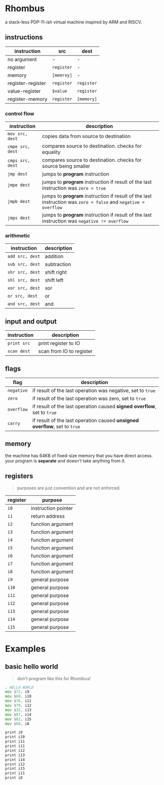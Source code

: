 # Rhombus
a stack-less PDP-11-ish virtual machine inspired by ARM and RISCV. 

## instructions
| instruction | src | dest |
| ----------- | -------------- | --------------- |
| no argument | - | - |
| register | `register` | - |
| memory | `[memroy]` | - |
| register-register | `register` | `register` |
| value-register | `$value` | `register` |
| register-memory | `register` | `[memory]` |


### control flow
| instruction | description |
| ----------- | ----------- |
| `mov src, dest` | copies data from source to destination |
| `cmpe src, dest` | compares source to destination. checks for equality |
| `cmps src, dest` | compares source to destination. checks for source being smaller |
| `jmp dest` | jumps to **program** instruction |
| `jmpe dest` | jumps to **program** instruction if result of the last instruction was `zero = true` |
| `jmpb dest` | jumps to **program** instruction if result of the last instruction was `zero = false` and `negative = overflow` |
| `jmps dest` | jumps to **program** instruction if result of the last instruction was `negative != overflow` |

### arithmetic
| instruction | description |
| ----------- | ----------- |
| `add src, dest` | addition |
| `sub src, dest` | subtraction |
| `shr src, dest` | shift right |
| `shl src, dest` | shift left |
| `xor src, dest` | xor |
| `or src, dest` | or |
| `and src, dest` | and |

## input and output
| instruction | description |
| ----------- | ----------- |
| `print src` | print register to IO |
| `scan dest` | scan from IO to register |

## flags 

| flag | description |
| ---- | ----------- |
| `negative` | if result of the last operation was negative, set to `true` |
| `zero` | if result of the last operation was zero, set to `true` |
| `overflow` | if result of the last operation caused **signed overflow**, set to `true` |
| `carry` | if result of the last operation caused **unsigned overflow**, set to `true` |

## memory

the machine has 64KB of fixed-size memory that you have direct access. your program is **separate** and doesn't take anything from it.

## registers

> purposes are just convention and are not enforced.

| register | purpose |
| -------- | ------- |
| `i0` | instruction pointer |
| `i1` | return address |
| `i2` | function argument |
| `i3` | function argument |
| `i4` | function argument |
| `i5` | function argument |
| `i6` | function argument |
| `i7` | function argument |
| `i8` | function argument |
| `i9` | general purpose |
| `i10` | general purpose |
| `i11` | general purpose |
| `i12` | general purpose |
| `i13` | general purpose |
| `i14` | general purpose |
| `i15` | general purpose |

# Examples

## basic hello world

> don't program like this for Rhombus!

```asm
; HELLO WORLD
mov $72, i9
mov $69, i10
mov $76, i11
mov $79, i12
mov $32, i13
mov $87, i14
mov $82, i15
mov $68, i8

print i9
print i10
print i11
print i11
print i12
print i13
print i14
print i12
print i15
print i11
print i8
```
